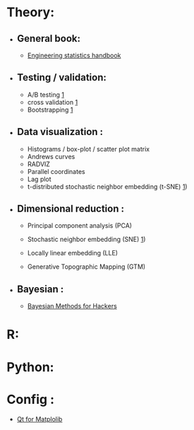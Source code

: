 # Theory:

* ## General book:
    - [Engineering statistics handbook](http://www.itl.nist.gov/div898/handbook/index.htm)

* ## Testing / validation:
    - A/B testing [1](http://www.alfredo.motta.name/ab-testing-from-scratch/)
    - cross validation [1](http://research.cs.tamu.edu/prism/lectures/pr/pr_l13.pdf)
    - Bootstrapping [1](http://stat.rutgers.edu/home/mxie/RCPapers/bootstrap.pdf)

* ## Data visualization :
    - Histograms / box-plot / scatter plot matrix
    - Andrews curves
    - RADVIZ
    - Parallel coordinates
    - Lag plot
    - t-distributed stochastic neighbor embedding (t-SNE) [1](http://www.cs.toronto.edu/~hinton/absps/tsne.pdf))


* ## Dimensional reduction :
    - Principal component analysis (PCA)
    - Stochastic neighbor embedding (SNE) [1](https://www.cs.nyu.edu/~roweis/papers/sne_final.pdf))

    - Locally linear embedding (LLE)
    - Generative Topographic Mapping (GTM)

* ## Bayesian :
    - [Bayesian Methods for Hackers](https://github.com/CamDavidsonPilon/Probabilistic-Programming-and-Bayesian-Methods-for-Hackers)

# R:

# Python:

# Config :

* [Qt for Matplolib](http://stackoverflow.com/a/28850104)
